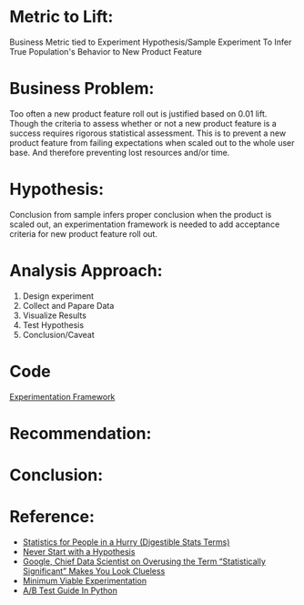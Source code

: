 # Metric to Lift:

Business Metric tied to Experiment Hypothesis/Sample Experiment To Infer True Population's Behavior to New Product Feature


# Business Problem:

Too often a new product feature roll out is justified based on 0.01 lift. Though the criteria to assess whether or not a new product feature is a success
requires rigorous statistical assessment. This is to prevent a new product feature from failing expectations when scaled out to the whole user base. And 
therefore preventing lost resources and/or time.

# Hypothesis: 

Conclusion from sample infers proper conclusion when the product is scaled out, an experimentation framework is needed 
to add acceptance criteria for new product feature roll out.

# Analysis Approach:

1. Design experiment
2. Collect and Papare Data
3. Visualize Results
4. Test Hypothesis
5. Conclusion/Caveat

# Code

[Experimentation Framework](https://nbviewer.org/github/mindyng/2022-Business-Projects/blob/main/experimentation-framework.ipynb)

# Recommendation: 



# Conclusion:



# Reference: 
* [Statistics for People in a Hurry (Digestible Stats Terms)](https://towardsdatascience.com/statistics-for-people-in-a-hurry-a9613c0ed0b)
* [Never Start with a Hypothesis](https://towardsdatascience.com/hypothesis-testing-decoded-for-movers-and-shakers-bfc2bc34da41)
* [Google, Chief Data Scientist on Overusing the Term “Statistically Significant” Makes You Look Clueless](https://towardsdatascience.com/overusing-the-term-statistically-significant-makes-you-look-clueless-f96e1ad1a78e)
* [Minimum Viable Experimentation](https://roundup.getdbt.com/p/ep-36-minimum-viable-experimentation?utm_source=substack&utm_medium=email)
* [A/B Test Guide In Python](https://github.com/renatofillinich/ab_test_guide_in_python)

